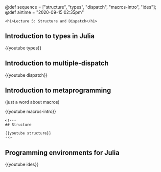 @def sequence = ["structure", "types", "dispatch", "macros-intro", "ides"];
@def airtime = "2020-09-15 02:35pm"

~~~
<h1>Lecture 5: Structure and Dispatch</h1>
~~~

## Introduction to types in Julia

{{youtube types}}

## Introduction to multiple-dispatch

{{youtube dispatch}}

## Introduction to metaprogramming

(just a word about macros)

{{youtube macros-intro}}

~~~
<!---
## Structure

{{youtube structure}}
-->
~~~


## Programming environments for Julia

{{youtube ides}}
